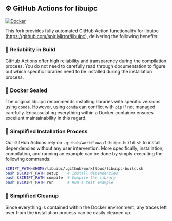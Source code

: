 ## ⚙️ GitHub Actions for libuipc

[![Docker](https://github.com/ryichando/libuipc-github-actions/actions/workflows/docker.yml/badge.svg)](https://github.com/ryichando/libuipc-github-actions/actions/workflows/docker.yml)

This fork provides fully automated GitHub Action functionality for libuipc (https://github.com/spiriMirror/libuipc), delivering the following benefits:

### 🔧 Reliability in Build

GitHub Actions offer high reliability and transparency during the compilation process. You do not need to carefully read through documentation to figure out which specific libraries need to be installed during the installation process.

### 🐳 Docker Sealed
The original libuipc recommends installing libraries with specific versions using `conda`. However, using `conda` can conflict with `pip` if not managed carefully. Encapsulating everything within a Docker container ensures excellent maintainability in this regard.

### 🚀 Simplified Installation Process
Our GitHub Actions rely on `.github/workflows/libuipc-build.sh` to install dependencies without any user intervention. More specifically, installation, compilation, and running an example can be done by simply executing the following commands:

```bash
SCRIPT_PATH=$HOME/libuipc/.github/workflows/libuipc-build.sh
bash $SCRIPT_PATH setup    # Install dependencies
bash $SCRIPT_PATH compile  # Compile the library
bash $SCRIPT_PATH run      # Run a test example
```

### 🧹 Simplified Cleanup
Since everything is contained within the Docker environment, any traces left over from the installation process can be easily cleaned up.